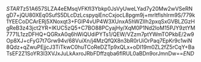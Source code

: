 $START$z51A657SLZA4eEMsqVFKfI3Ybkp0JsVyUweLYad7y20Mw2wVSeRNgD7+jQU80XEq0SufS5DLcDzLcspyqiEncCxjocL8pgm9j+mrltflshlrm9S/779k1YEECoDCArERj5XNoxqt3+FGlP4vUP4W3XUnxA5hWZlIh2pxqSxGVBLZGzHgReB3z43jct2YR+IKUC5zQ5+C7BO88PCyajHy/XqM0P1Nd2IoM15PJY9ztYM7771L1zzDFHQ+QGRxA0q6hWiQUdiPYTs1/QEW/VZzm7ptYWmTOPkbE/2w9Op8XJ+cFyG7t7Grw94v/68VuiXn/j4MzQfQX8n3bR0rUiOrPaq7EpKr9c1wiN8Qdz+qZwuPEjjcJ3TiTkwC0huTCoReDZTp9xQLx+oDI19m0ZL2fZ5rCqY+BaTsEF2Z1SoYR3l3XVJxJuLkAxroJRbFDffzqba6flRUL0aBDn9orJmnDw==$END$